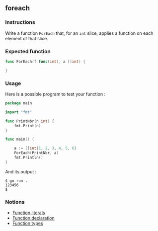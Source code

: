 ## foreach

### Instructions

Write a function `ForEach` that, for an `int` slice, applies a function on each element of that slice.

### Expected function

```go
func ForEach(f func(int), a []int) {

}
```

### Usage

Here is a possible program to test your function :

```go
package main

import "fmt"

func PrintNbr(n int) {
	fmt.Print(n)
}

func main() {

	a := []int{1, 2, 3, 4, 5, 6}
	ForEach(PrintNbr, a)
    fmt.Println()
}
```

And its output :

```console
$ go run .
123456
$
```

### Notions

- [Function literals](https://golang.org/ref/spec#Function_literals)
- [Function declaration](https://golang.org/ref/spec#Function_declarations)
- [Function types](https://golang.org/ref/spec#Function_types)
